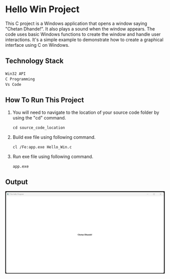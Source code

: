 # Hello Win Project

This C project is a Windows application that opens a window saying "Chetan Dhande!". It also plays a sound when the window appears. The code uses basic Windows functions to create the window and handle user interactions. It's a simple example to demonstrate how to create a graphical interface using C on Windows.

## Technology Stack

`Win32 API` <br>
`C Programming` <br>
`Vs Code`

## How To Run This Project

                                
1. You will need to navigate to the location of your source code folder by using the "cd" command.

     ```shell
   cd source_code_location

2. Build exe file using following command.

    ```shell
   cl /Fe:app.exe Hello_Win.c

3. Run exe file using following command.

    ```shell
   app.exe

## Output
<img src="./Output/Output.png" alt="HelloWin">






